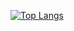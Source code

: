 [![Top Langs](https://github-readme-stats.vercel.app/api/top-langs/?username=Wabtey&theme=dark&layout=compact)](https://github.com/anuraghazra/github-readme-stats)


<!--
**Wabtey/Wabtey** is a ✨ _special_ ✨ repository because its `README.md` (this file) appears on your GitHub profile.

Here are some ideas to get you started:

- 🔭 I’m currently working on ...
- 🌱 I’m currently learning ...
- 👯 I’m looking to collaborate on ...
- 🤔 I’m looking for help with ...
- 💬 Ask me about ...
- 📫 How to reach me: ...
- 😄 Pronouns: ...
- ⚡ Fun fact: ...
-->
